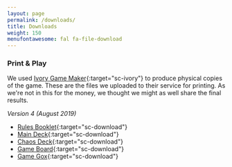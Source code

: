 ```yaml
---
layout: page
permalink: /downloads/
title: Downloads
weight: 150
menufontawesome: fal fa-file-download
---
```


### Print &amp; Play

We used [Ivory Game
Maker](https://www.ivorygraphics.co.uk/gamemaker/the-complete-handbook){:target="sc-ivory"}
to produce physical copies of the game.  These are the files we uploaded to
their service for printing. As we're not in this for the money, we thought we
might as well share the final results.

*Version 4 (August 2019)*

* [Rules Booklet](pnp/v4-20190809/v4-20190809-rules-booklet.pdf){:target="sc-download"}
* [Main Deck](pnp/v4-20190809/v4-20190809-main-deck.pdf){:target="sc-download"}
* [Chaos Deck](pnp/v4-20190809/v4-20190809-chaos-deck.pdf){:target="sc-download"}
* [Game Board](pnp/v4-20190809/v4-20190809-game-board.pdf){:target="sc-download"}
* [Game Gox](pnp/v4-20190809/v4-20190809-box.pdf){:target="sc-download"}
